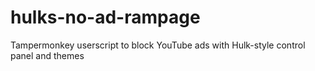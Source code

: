 # hulks-no-ad-rampage
Tampermonkey userscript to block YouTube ads with Hulk-style control panel and themes
